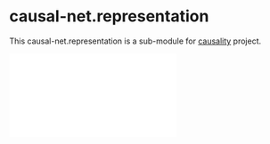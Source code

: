 # causal-net.representation 

This causal-net.representation is a sub-module for [causality](https://red-gold.github.io/causality-docs/) project.

![description](./DESCRIPTION.md)